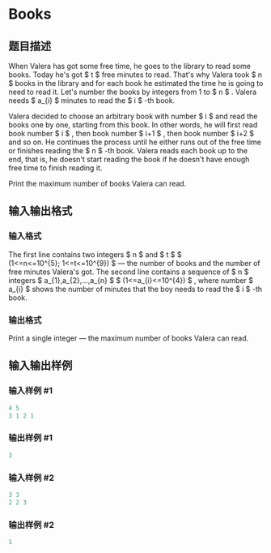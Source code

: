 # Books

## 题目描述

When Valera has got some free time, he goes to the library to read some books. Today he's got $ t $ free minutes to read. That's why Valera took $ n $ books in the library and for each book he estimated the time he is going to need to read it. Let's number the books by integers from 1 to $ n $ . Valera needs $ a_{i} $ minutes to read the $ i $ -th book.

Valera decided to choose an arbitrary book with number $ i $ and read the books one by one, starting from this book. In other words, he will first read book number $ i $ , then book number $ i+1 $ , then book number $ i+2 $ and so on. He continues the process until he either runs out of the free time or finishes reading the $ n $ -th book. Valera reads each book up to the end, that is, he doesn't start reading the book if he doesn't have enough free time to finish reading it.

Print the maximum number of books Valera can read.

## 输入输出格式

### 输入格式

The first line contains two integers $ n $ and $ t $ $ (1<=n<=10^{5}; 1<=t<=10^{9}) $ — the number of books and the number of free minutes Valera's got. The second line contains a sequence of $ n $ integers $ a_{1},a_{2},...,a_{n} $ $ (1<=a_{i}<=10^{4}) $ , where number $ a_{i} $ shows the number of minutes that the boy needs to read the $ i $ -th book.

### 输出格式

Print a single integer — the maximum number of books Valera can read.

## 输入输出样例

### 输入样例 #1

```cpp
4 5
3 1 2 1

```
### 输出样例 #1

```cpp
3

```
### 输入样例 #2

```cpp
3 3
2 2 3

```
### 输出样例 #2

```cpp
1

```
